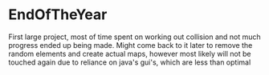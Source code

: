 # EndOfTheYear
First large project, most of time spent on working out collision and not much progress ended up being made. Might come back to it later to remove the random elements and create actual maps, however most likely will not be touched again due to reliance on java's gui's, which are less than optimal
